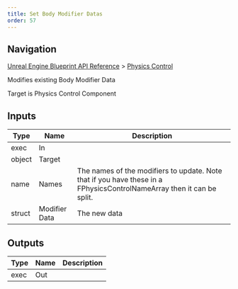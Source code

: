 ```yaml
---
title: Set Body Modifier Datas
order: 57
---
```

## Navigation

[Unreal Engine Blueprint API Reference](https://dev.epicgames.com/documentation/en-us/unreal-engine/BlueprintAPI) > [Physics Control](https://dev.epicgames.com/documentation/en-us/unreal-engine/BlueprintAPI/PhysicsControl)

Modifies existing Body Modifier Data

Target is Physics Control Component

## Inputs

| Type | Name | Description |
| --- | --- | --- |
| exec | In |  |
| object | Target |  |
| name | Names | The names of the modifiers to update. Note that if you have these in a FPhysicsControlNameArray then it can be split. |
| struct | Modifier Data | The new data |

## Outputs

| Type | Name | Description |
| --- | --- | --- |
| exec | Out |  |
